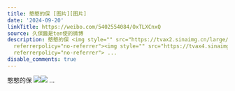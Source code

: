 ```yaml
---
title: 憨憨的保 [图片][图片]
date: '2024-09-20'
linkTitle: https://weibo.com/5402554084/OxTLXCnxQ
source: 久保醬是ten使的微博
description: 憨憨的保 <img style="" src="https://tvax2.sinaimg.cn/large/005TCz76gy1htui0f1vh2j30u01iiq6i.jpg"
  referrerpolicy="no-referrer"><img style="" src="https://tvax4.sinaimg.cn/large/005TCz76gy1htui0k1z64j30kt0tg3zx.jpg"
  referrerpolicy="no-referrer"> ...
disable_comments: true
---
```

憨憨的保 <img style="" src="https://tvax2.sinaimg.cn/large/005TCz76gy1htui0f1vh2j30u01iiq6i.jpg" referrerpolicy="no-referrer"><img style="" src="https://tvax4.sinaimg.cn/large/005TCz76gy1htui0k1z64j30kt0tg3zx.jpg" referrerpolicy="no-referrer"> ...